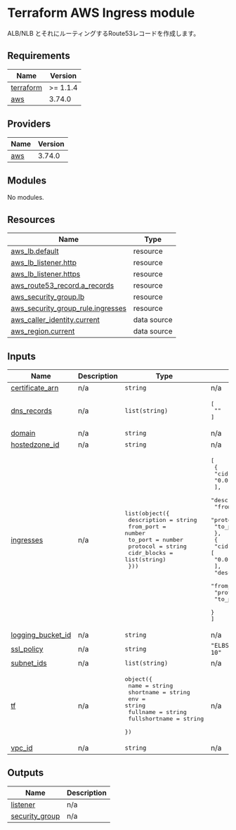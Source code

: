 <!-- BEGIN_TF_DOCS -->
# Terraform AWS Ingress module

ALB/NLB とそれにルーティングするRoute53レコードを作成します。

## Requirements

| Name | Version |
|------|---------|
| <a name="requirement_terraform"></a> [terraform](#requirement\_terraform) | >= 1.1.4 |
| <a name="requirement_aws"></a> [aws](#requirement\_aws) | 3.74.0 |

## Providers

| Name | Version |
|------|---------|
| <a name="provider_aws"></a> [aws](#provider\_aws) | 3.74.0 |

## Modules

No modules.

## Resources

| Name | Type |
|------|------|
| [aws_lb.default](https://registry.terraform.io/providers/hashicorp/aws/3.74.0/docs/resources/lb) | resource |
| [aws_lb_listener.http](https://registry.terraform.io/providers/hashicorp/aws/3.74.0/docs/resources/lb_listener) | resource |
| [aws_lb_listener.https](https://registry.terraform.io/providers/hashicorp/aws/3.74.0/docs/resources/lb_listener) | resource |
| [aws_route53_record.a_records](https://registry.terraform.io/providers/hashicorp/aws/3.74.0/docs/resources/route53_record) | resource |
| [aws_security_group.lb](https://registry.terraform.io/providers/hashicorp/aws/3.74.0/docs/resources/security_group) | resource |
| [aws_security_group_rule.ingresses](https://registry.terraform.io/providers/hashicorp/aws/3.74.0/docs/resources/security_group_rule) | resource |
| [aws_caller_identity.current](https://registry.terraform.io/providers/hashicorp/aws/3.74.0/docs/data-sources/caller_identity) | data source |
| [aws_region.current](https://registry.terraform.io/providers/hashicorp/aws/3.74.0/docs/data-sources/region) | data source |

## Inputs

| Name | Description | Type | Default | Required |
|------|-------------|------|---------|:--------:|
| <a name="input_certificate_arn"></a> [certificate\_arn](#input\_certificate\_arn) | n/a | `string` | n/a | yes |
| <a name="input_dns_records"></a> [dns\_records](#input\_dns\_records) | n/a | `list(string)` | <pre>[<br>  ""<br>]</pre> | no |
| <a name="input_domain"></a> [domain](#input\_domain) | n/a | `string` | n/a | yes |
| <a name="input_hostedzone_id"></a> [hostedzone\_id](#input\_hostedzone\_id) | n/a | `string` | n/a | yes |
| <a name="input_ingresses"></a> [ingresses](#input\_ingresses) | n/a | <pre>list(object({<br>    description = string<br>    from_port   = number<br>    to_port     = number<br>    protocol    = string<br>    cidr_blocks = list(string)<br>  }))</pre> | <pre>[<br>  {<br>    "cidr_blocks": [<br>      "0.0.0.0/0"<br>    ],<br>    "description": "http (for redirect)",<br>    "from_port": 80,<br>    "protocol": "tcp",<br>    "to_port": 80<br>  },<br>  {<br>    "cidr_blocks": [<br>      "0.0.0.0/0"<br>    ],<br>    "description": "https production",<br>    "from_port": 443,<br>    "protocol": "tcp",<br>    "to_port": 443<br>  }<br>]</pre> | no |
| <a name="input_logging_bucket_id"></a> [logging\_bucket\_id](#input\_logging\_bucket\_id) | n/a | `string` | n/a | yes |
| <a name="input_ssl_policy"></a> [ssl\_policy](#input\_ssl\_policy) | n/a | `string` | `"ELBSecurityPolicy-FS-1-2-Res-2020-10"` | no |
| <a name="input_subnet_ids"></a> [subnet\_ids](#input\_subnet\_ids) | n/a | `list(string)` | n/a | yes |
| <a name="input_tf"></a> [tf](#input\_tf) | n/a | <pre>object({<br>    name          = string<br>    shortname     = string<br>    env           = string<br>    fullname      = string<br>    fullshortname = string<br>  })</pre> | n/a | yes |
| <a name="input_vpc_id"></a> [vpc\_id](#input\_vpc\_id) | n/a | `string` | n/a | yes |

## Outputs

| Name | Description |
|------|-------------|
| <a name="output_listener"></a> [listener](#output\_listener) | n/a |
| <a name="output_security_group"></a> [security\_group](#output\_security\_group) | n/a |
<!-- END_TF_DOCS -->    